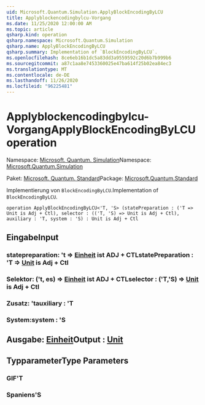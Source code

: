 ```yaml
---
uid: Microsoft.Quantum.Simulation.ApplyBlockEncodingByLCU
title: Applyblockencodingbylcu-Vorgang
ms.date: 11/25/2020 12:00:00 AM
ms.topic: article
qsharp.kind: operation
qsharp.namespace: Microsoft.Quantum.Simulation
qsharp.name: ApplyBlockEncodingByLCU
qsharp.summary: Implementation of `BlockEncodingByLCU`.
ms.openlocfilehash: 8ce6eb16b1dc5a83dd3a9559592c20d6b7b999b6
ms.sourcegitcommit: a87c1aa8e7453360025e47ba614f25b02ea84ec3
ms.translationtype: MT
ms.contentlocale: de-DE
ms.lasthandoff: 11/26/2020
ms.locfileid: "96225481"
---
```

# <a name="applyblockencodingbylcu-operation"></a><span data-ttu-id="82b1e-102">Applyblockencodingbylcu-Vorgang</span><span class="sxs-lookup"><span data-stu-id="82b1e-102">ApplyBlockEncodingByLCU operation</span></span>

<span data-ttu-id="82b1e-103">Namespace: [Microsoft. Quantum. Simulation](xref:Microsoft.Quantum.Simulation)</span><span class="sxs-lookup"><span data-stu-id="82b1e-103">Namespace: [Microsoft.Quantum.Simulation](xref:Microsoft.Quantum.Simulation)</span></span>

<span data-ttu-id="82b1e-104">Paket: [Microsoft. Quantum. Standard](https://nuget.org/packages/Microsoft.Quantum.Standard)</span><span class="sxs-lookup"><span data-stu-id="82b1e-104">Package: [Microsoft.Quantum.Standard](https://nuget.org/packages/Microsoft.Quantum.Standard)</span></span>


<span data-ttu-id="82b1e-105">Implementierung von `BlockEncodingByLCU`.</span><span class="sxs-lookup"><span data-stu-id="82b1e-105">Implementation of `BlockEncodingByLCU`.</span></span>

```qsharp
operation ApplyBlockEncodingByLCU<'T, 'S> (statePreparation : ('T => Unit is Adj + Ctl), selector : (('T, 'S) => Unit is Adj + Ctl), auxiliary : 'T, system : 'S) : Unit is Adj + Ctl
```


## <a name="input"></a><span data-ttu-id="82b1e-106">Eingabe</span><span class="sxs-lookup"><span data-stu-id="82b1e-106">Input</span></span>

### <a name="statepreparation--t--unit--is-adj--ctl"></a><span data-ttu-id="82b1e-107">statepreparation: 't => [Einheit](xref:microsoft.quantum.lang-ref.unit)  ist ADJ + CTL</span><span class="sxs-lookup"><span data-stu-id="82b1e-107">statePreparation : 'T => [Unit](xref:microsoft.quantum.lang-ref.unit)  is Adj + Ctl</span></span>




### <a name="selector--ts--unit--is-adj--ctl"></a><span data-ttu-id="82b1e-108">Selektor: ('t, es) => [Einheit](xref:microsoft.quantum.lang-ref.unit)  ist ADJ + CTL</span><span class="sxs-lookup"><span data-stu-id="82b1e-108">selector : ('T,'S) => [Unit](xref:microsoft.quantum.lang-ref.unit)  is Adj + Ctl</span></span>




### <a name="auxiliary--t"></a><span data-ttu-id="82b1e-109">Zusatz: 't</span><span class="sxs-lookup"><span data-stu-id="82b1e-109">auxiliary : 'T</span></span>




### <a name="system--s"></a><span data-ttu-id="82b1e-110">System:</span><span class="sxs-lookup"><span data-stu-id="82b1e-110">system : 'S</span></span>





## <a name="output--unit"></a><span data-ttu-id="82b1e-111">Ausgabe: [Einheit](xref:microsoft.quantum.lang-ref.unit)</span><span class="sxs-lookup"><span data-stu-id="82b1e-111">Output : [Unit](xref:microsoft.quantum.lang-ref.unit)</span></span>



## <a name="type-parameters"></a><span data-ttu-id="82b1e-112">Typparameter</span><span class="sxs-lookup"><span data-stu-id="82b1e-112">Type Parameters</span></span>

### <a name="t"></a><span data-ttu-id="82b1e-113">GIF</span><span class="sxs-lookup"><span data-stu-id="82b1e-113">'T</span></span>


### <a name="s"></a><span data-ttu-id="82b1e-114">Spaniens</span><span class="sxs-lookup"><span data-stu-id="82b1e-114">'S</span></span>

